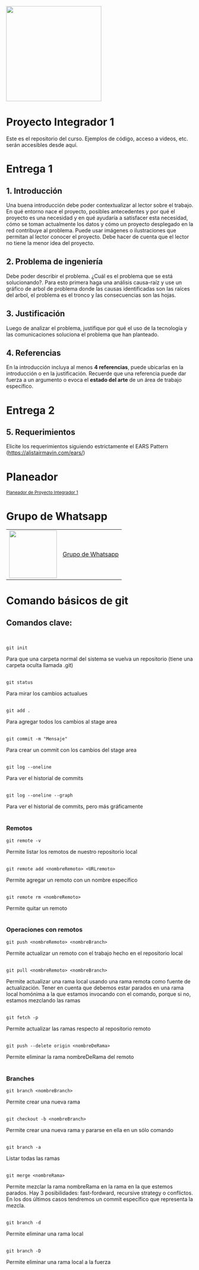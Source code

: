 <img width="256" src="https://www.icesi.edu.co/launiversidad/images/La_universidad/logo_icesi.png">


# Proyecto Integrador 1
Este es el repositorio del curso. Ejemplos de código, acceso a videos, etc. serán accesibles desde aquí.

# Entrega 1


## 1. Introducción
Una buena introducción debe poder contextualizar al lector sobre el trabajo. En qué entorno nace el proyecto, posibles antecedentes y por qué el proyecto es una necesidad y en qué ayudaría a satisfacer esta necesidad, cómo se toman actualmente los datos y cómo un proyecto desplegado en la red contribuye al problema. Puede usar imágenes o ilustraciones que permitan al lector conocer el proyecto. Debe hacer de cuenta que el lector no tiene la menor idea del proyecto. 



## 2. Problema de ingeniería
Debe poder describir el problema. ¿Cuál es el problema que se está solucionando?. Para esto primera haga una análisis causa-raíz y use un gráfico de arbol de problema donde las causas identificadas son las raíces del arbol, el problema es el tronco y las consecuencias son las hojas.

## 3. Justificación
Luego de analizar el problema, justifique por qué el uso de la tecnología y las comunicaciones soluciona el problema que han planteado.

## 4. Referencias
En la introducción incluya al menos <b>4 referencias</b>, puede ubicarlas en la introducción o en la justificación. Recuerde que una referencia puede dar fuerza a un argumento o evoca el <b>estado del arte</b> de un área de trabajo específico.


# Entrega 2

## 5. Requerimientos
Elicite los requerimientos siguiendo estrictamente el EARS Pattern (https://alistairmavin.com/ears/)


# Planeador

<a href="https://docs.google.com/spreadsheets/d/1feE3kOQm7wpqfM3v6dFeca1pdTfPyf7G/edit?usp=sharing&ouid=117897710133227559254&rtpof=true&sd=true"><small>Planeador de Proyecto Integrador 1</small></a>

# Grupo de Whatsapp

<table style="border-collapse: collapse; border: none;" border="0">
  <tr>
    <td>
      <a href="https://miro.com/app/board/o9J_l2waJG0=">
        <img src="https://upload.wikimedia.org/wikipedia/commons/thumb/6/6b/WhatsApp.svg/479px-WhatsApp.svg.png" width="128">
      </a>
    </td>
    <td style="vertical-align: middle;">
      <a href="https://chat.whatsapp.com/BB96owfvYzSLqTZJ0KtkhV">Grupo de Whatsapp</a>
    </td>
  </tr>
</table>




# Comando básicos de git

## Comandos clave:
</br>

```
git init
```
Para que una carpeta normal del sistema se vuelva un repositorio (tiene una carpeta oculta llamada .git)
</br></br>
```
git status
```
Para mirar los cambios actualues 
</br></br>
```
git add .
```
Para agregar todos los cambios al stage area
</br></br>
```
git commit -m "Mensaje"
```
Para crear un commit con los cambios del stage area
</br></br>
```
git log --oneline
```
Para ver el historial de commits
</br></br>

```
git log --oneline --graph
```
Para ver el historial de commits, pero más gráficamente
</br></br>


### Remotos
```
git remote -v 
```
Permite listar los remotos de nuestro repositorio local
</br></br>


```
git remote add <nombreRemoto> <URLremoto> 
```
Permite agregar un remoto con un nombre específico
</br></br>


```
git remote rm <nombreRemoto> 
```
Permite quitar un remoto
</br></br>


### Operaciones con remotos

```
git push <nombreRemoto> <nombreBranch> 
```
Permite actualizar un remoto con el trabajo hecho en el repositorio local
</br></br>

```
git pull <nombreRemoto> <nombreBranch> 
```
Permite actualizar una rama local usando una rama remota como fuente de actualización. Tener en cuenta que debemos estar parados en una rama local homónima a la que estamos invocando con el comando, porque si no, estamos mezclando las ramas
</br></br>

```
git fetch -p 
```
Permite actualizar las ramas respecto al repositorio remoto
</br></br>

```
git push --delete origin <nombreDeRama> 
```
Permite eliminar la rama nombreDeRama del remoto
</br></br>


### Branches

```
git branch <nombreBranch>
```
Permite crear una nueva rama
</br></br>

```
git checkout -b <nombreBranch>
```
Permite crear una nueva rama y pararse en ella en un sólo comando
</br></br>

```
git branch -a
```
Listar todas las ramas
</br></br>

```
git merge <nombreRama>
```
Permite mezclar la rama nombreRama en la rama en la que estemos parados. Hay 3 posibilidades: fast-fordward, recursive strategy o conflictos. En los dos últimos casos tendremos un commit específico que representa la mezcla.
</br></br>

```
git branch -d
```
Permite eliminar una rama local
</br></br>

```
git branch -D
```
Permite eliminar una rama local a la fuerza
</br></br>
